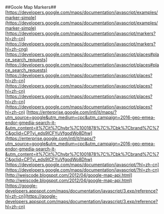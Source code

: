 ##Goole Map Markers##
[https://developers.google.com/maps/documentation/javascript/examples/marker-simple](https://developers.google.com/maps/documentation/javascript/examples/marker-simple)
[https://developers.google.com/maps/documentation/javascript/markers?hl=zh-cn](https://developers.google.com/maps/documentation/javascript/markers?hl=zh-cng)
[https://developers.google.com/maps/documentation/javascript/places#place_search_requests](https://developers.google.com/maps/documentation/javascript/places#place_search_requests)
[https://developers.google.com/maps/documentation/javascript/places?hl=zh-cn](https://developers.google.com/maps/documentation/javascript/places?hl=zh-cn)
[https://developers.google.com/maps/documentation/javascript/places?hl=zh-cn](https://developers.google.com/maps/documentation/javascript/places?hl=zh-cn)
[https://enterprise.google.com/intl/it/maps/?utm_source=google&utm_medium=cpc&utm_campaign=2016-geo-emea-endor-gmedia-search-it-&utm_content=it%7Cit%7Chybr%7C1001878%7C%7Cbk%7Cbrand%7C%7C&gclid=CPTyj_eds9ICFYuVfgodWo8Dhw](https://enterprise.google.com/intl/it/maps/?utm_source=google&utm_medium=cpc&utm_campaign=2016-geo-emea-endor-gmedia-search-it-&utm_content=it%7Cit%7Chybr%7C1001878%7C%7Cbk%7Cbrand%7C%7C&gclid=CPTyj_eds9ICFYuVfgodWo8Dhw)
[https://developers.google.com/maps/documentation/javascript/?hl=zh-cn](https://developers.google.com/maps/documentation/javascript/?hl=zh-cn)
[http://weiscode.blogspot.com/2012/04/google-map-api.html](http://weiscode.blogspot.com/2012/04/google-map-api.html)
[https://google-developers.appspot.com/maps/documentation/javascript/3.exp/reference?hl=zh-cn](https://google-developers.appspot.com/maps/documentation/javascript/3.exp/reference?hl=zh-cn)